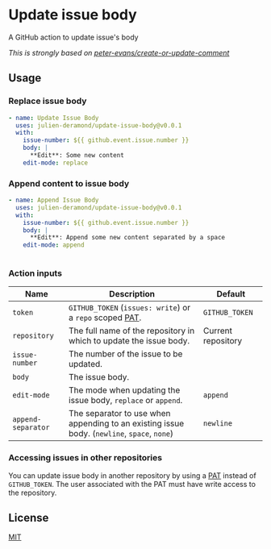 # Update issue body

A GitHub action to update issue's body

_This is strongly based on [peter-evans/create-or-update-comment](https://github.com/peter-evans/create-or-update-comment/)_

## Usage

###  Replace issue body

```yaml
- name: Update Issue Body
  uses: julien-deramond/update-issue-body@v0.0.1
  with:
    issue-number: ${{ github.event.issue.number }}
    body: |
      **Edit**: Some new content
    edit-mode: replace
```

### Append content to issue body

```yaml
- name: Append Issue Body
  uses: julien-deramond/update-issue-body@v0.0.1
  with:
    issue-number: ${{ github.event.issue.number }}
    body: |
      **Edit**: Append some new content separated by a space
    edit-mode: append
    

```

### Action inputs

| Name | Description | Default |
| --- | --- | --- |
| `token` | `GITHUB_TOKEN` (`issues: write`) or a `repo` scoped [PAT](https://docs.github.com/en/authentication/keeping-your-account-and-data-secure/creating-a-personal-access-token). | `GITHUB_TOKEN` |
| `repository` | The full name of the repository in which to update the issue body. | Current repository |
| `issue-number` | The number of the issue to be updated. | |
| `body` | The issue body. | |
| `edit-mode` | The mode when updating the issue body, `replace` or `append`. | `append` |
| `append-separator` | The separator to use when appending to an existing issue body. (`newline`, `space`, `none`) | `newline` |


### Accessing issues in other repositories

You can update issue body in another repository by using a [PAT](https://docs.github.com/en/authentication/keeping-your-account-and-data-secure/creating-a-personal-access-token) instead of `GITHUB_TOKEN`.
The user associated with the PAT must have write access to the repository.

## License

[MIT](LICENSE)
